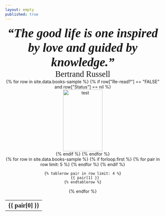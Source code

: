 ```yaml
---
layout: empty
published: true
---
```


<style>
@import url('https://fonts.googleapis.com/css2?family=Crimson+Text:ital,wght@1,600&display=swap');
@import url('https://fonts.googleapis.com/css2?family=Crimson+Text&display=swap');
</style>


<center>
<span style="font-family:Crimson Text; font-size: 30pt; text-align:center">
<strong>
<i>
“The good life is one inspired by love and guided by knowledge.” 
</i>
</strong>

<div>
<span style="font-size: 20pt"> Bertrand Russell </span>
</div>
</span> 
</center>


<center>
<div class ="image-gallery">
{% for row in site.data.books-sample %}
{% if row["Re-read?"] == "FALSE" and row["Status"] == nil %}
<div class="box">
<a href="{{row["Google Books"] }}"> <img src="{{ row["Img link"] }}" alt="test" width="128" height="200" class="img-gallery"> </a>
</div>
{% endif %}
{% endfor %}
</div>

<table  style="font-family:Crimson Text; font-size: 15pt;">
  {% for row in site.data.books-sample %}
    {% if forloop.first %}
    <tr>
      {% for pair in row limit: 5 %}
        <th>{{ pair[0] }}</th>
      {% endfor %}
    </tr>
    {% endif %}

    {% tablerow pair in row limit: 4 %}
      {{ pair[1] }}
    {% endtablerow %}
  {% endfor %}
</table>
</center>